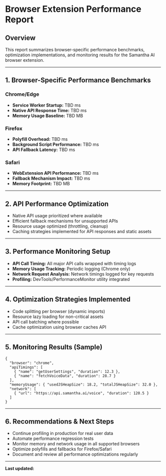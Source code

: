 # Browser Extension Performance Report

## Overview
This report summarizes browser-specific performance benchmarks, optimization implementations, and monitoring results for the Samantha AI browser extension.

---

## 1. Browser-Specific Performance Benchmarks

### Chrome/Edge
- **Service Worker Startup:** TBD ms
- **Native API Response Time:** TBD ms
- **Memory Usage Baseline:** TBD MB

### Firefox
- **Polyfill Overhead:** TBD ms
- **Background Script Performance:** TBD ms
- **API Fallback Latency:** TBD ms

### Safari
- **WebExtension API Performance:** TBD ms
- **Fallback Mechanism Impact:** TBD ms
- **Memory Footprint:** TBD MB

---

## 2. API Performance Optimization
- Native API usage prioritized where available
- Efficient fallback mechanisms for unsupported APIs
- Resource usage optimized (throttling, cleanup)
- Caching strategies implemented for API responses and static assets

---

## 3. Performance Monitoring Setup
- **API Call Timing:** All major API calls wrapped with timing logs
- **Memory Usage Tracking:** Periodic logging (Chrome only)
- **Network Request Analysis:** Network timings logged for key requests
- **Profiling:** DevTools/PerformanceMonitor utility integrated

---

## 4. Optimization Strategies Implemented
- Code splitting per browser (dynamic imports)
- Resource lazy loading for non-critical assets
- API call batching where possible
- Cache optimization using browser caches API

---

## 5. Monitoring Results (Sample)
```
{
  "browser": "chrome",
  "apiTimings": [
    { "name": "getUserSettings", "duration": 12.3 },
    { "name": "fetchVoiceData", "duration": 28.7 }
  ],
  "memoryUsage": { "usedJSHeapSize": 18.2, "totalJSHeapSize": 32.0 },
  "network": [
    { "url": "https://api.samantha.ai/voice", "duration": 120.5 }
  ]
}
```

---

## 6. Recommendations & Next Steps
- Continue profiling in production for real user data
- Automate performance regression tests
- Monitor memory and network usage in all supported browsers
- Optimize polyfills and fallbacks for Firefox/Safari
- Document and review all performance optimizations regularly

---

**Last updated:** <!-- YYYY-MM-DD -->
